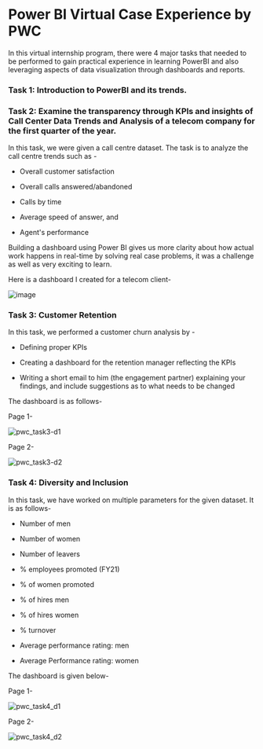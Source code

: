 # Power BI Virtual Case Experience by PWC

In this virtual internship program, there were 4 major tasks that needed to be performed to gain practical experience in learning PowerBI and also leveraging aspects of data visualization through dashboards and reports.

### Task 1: Introduction to PowerBI and its trends.

### Task 2: Examine the transparency through KPIs and insights of Call Center Data Trends and Analysis of a telecom company for the first quarter of the year.
  In this task, we were given a call centre dataset. The task is to analyze the call centre trends such as -
  
  + Overall customer satisfaction
  
  + Overall calls answered/abandoned
  
  + Calls by time
  
  + Average speed of answer, and
  
  + Agent's performance
  
Building a dashboard using Power BI gives us more clarity about how actual work happens in real-time by solving real case problems, it was a challenge as well as very exciting to learn.

Here is a dashboard I created for a telecom client-

![image](https://github.com/tathodtushar99/Call-Center-Analysis/assets/90443509/4a30c61f-65e7-452a-84e3-9473bec183eb)

### Task 3: Customer Retention

  In this task, we performed a customer churn analysis by -
  
  +	Defining proper KPIs
     
  +	Creating a dashboard for the retention manager reflecting the KPIs
     
  +	Writing a short email to him (the engagement partner) explaining your findings, and include suggestions as to what needs to be changed

The dashboard is as follows-

Page 1-

![pwc_task3-d1](https://github.com/tathodtushar99/Pwc-PowerBI-Virtual-Case-Experience/assets/90443509/ff028f43-3331-44ed-9252-ca901d1dc0b5)


Page 2-

![pwc_task3-d2](https://github.com/tathodtushar99/Pwc-PowerBI-Virtual-Case-Experience/assets/90443509/3ffc9a2f-f096-481a-a5b7-58f014754289)

### Task 4: Diversity and Inclusion

In this task, we have worked on multiple parameters for the given dataset. It is as follows-

+	Number of men

+	Number of women

+	Number of leavers

+	% employees promoted (FY21)

+	% of women promoted

+	% of hires men

+	% of hires women

+	% turnover 

+	Average performance rating: men

+	Average Performance rating: women

The dashboard is given below-

Page 1-

![pwc_task4_d1](https://github.com/tathodtushar99/Pwc-PowerBI-Virtual-Case-Experience/assets/90443509/05c26413-5e91-43f0-8b45-45f1052698b3)

Page 2-

![pwc_task4_d2](https://github.com/tathodtushar99/Pwc-PowerBI-Virtual-Case-Experience/assets/90443509/9291493e-2cb3-4cb8-a3c8-5d50f46577d3)









